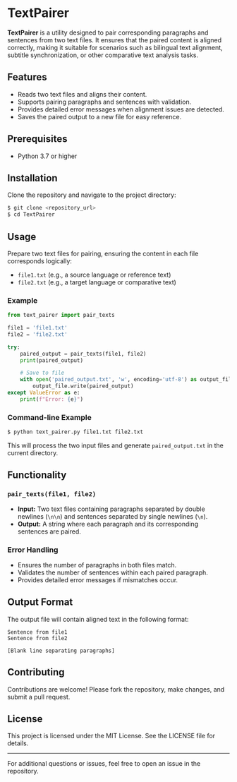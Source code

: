 # TextPairer

**TextPairer** is a utility designed to pair corresponding paragraphs and sentences from two text files. It ensures that the paired content is aligned correctly, making it suitable for scenarios such as bilingual text alignment, subtitle synchronization, or other comparative text analysis tasks.

## Features
- Reads two text files and aligns their content.
- Supports pairing paragraphs and sentences with validation.
- Provides detailed error messages when alignment issues are detected.
- Saves the paired output to a new file for easy reference.

## Prerequisites
- Python 3.7 or higher

## Installation
Clone the repository and navigate to the project directory:
```bash
$ git clone <repository_url>
$ cd TextPairer
```

## Usage
Prepare two text files for pairing, ensuring the content in each file corresponds logically:
- `file1.txt` (e.g., a source language or reference text)
- `file2.txt` (e.g., a target language or comparative text)

### Example
```python
from text_pairer import pair_texts

file1 = 'file1.txt'
file2 = 'file2.txt'

try:
    paired_output = pair_texts(file1, file2)
    print(paired_output)

    # Save to file
    with open('paired_output.txt', 'w', encoding='utf-8') as output_file:
        output_file.write(paired_output)
except ValueError as e:
    print(f"Error: {e}")
```

### Command-line Example
```bash
$ python text_pairer.py file1.txt file2.txt
```
This will process the two input files and generate `paired_output.txt` in the current directory.

## Functionality
### `pair_texts(file1, file2)`
- **Input:** Two text files containing paragraphs separated by double newlines (`\n\n`) and sentences separated by single newlines (`\n`).
- **Output:** A string where each paragraph and its corresponding sentences are paired.

### Error Handling
- Ensures the number of paragraphs in both files match.
- Validates the number of sentences within each paired paragraph.
- Provides detailed error messages if mismatches occur.

## Output Format
The output file will contain aligned text in the following format:
```
Sentence from file1
Sentence from file2

[Blank line separating paragraphs]
```

## Contributing
Contributions are welcome! Please fork the repository, make changes, and submit a pull request.

## License
This project is licensed under the MIT License. See the LICENSE file for details.

---

For additional questions or issues, feel free to open an issue in the repository.

